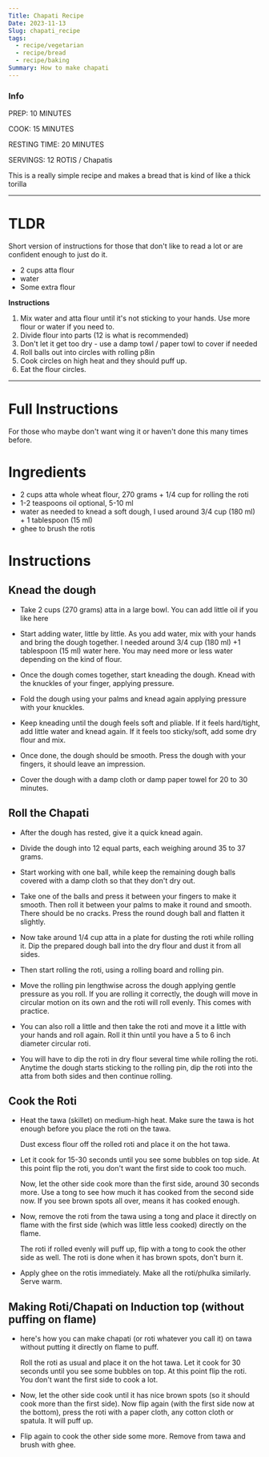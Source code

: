 ```yaml
---
Title: Chapati Recipe
Date: 2023-11-13
Slug: chapati_recipe
tags:
  - recipe/vegetarian
  - recipe/bread
  - recipe/baking
Summary: How to make chapati
---
```


### Info

PREP: 10 MINUTES

COOK: 15 MINUTES

RESTING TIME: 20 MINUTES

SERVINGS: 12 ROTIS / Chapatis

This is a really simple recipe and makes a bread that is kind of like a thick torilla

---

# TLDR

Short version of instructions for those that don't like to read a lot or are confident enough to just do it.

* 2 cups atta flour
* water 
* Some extra flour

**Instructions**

1. Mix water and atta flour until it's not sticking to your hands. Use more flour or water if you need to.
2. Divide flour into parts (12 is what is recommended)
3. Don't let it get too dry - use a damp towl / paper towl to cover if needed
4. Roll balls out into circles with rolling p8in
5. Cook circles on high heat and they should puff up.
6. Eat the flour circles.


--- 

# Full Instructions 

For those who maybe don't want wing it or haven't done this many times before.

# Ingredients

* 2 cups atta whole wheat flour, 270 grams + 1/4 cup for rolling the roti
* 1-2 teaspoons oil optional, 5-10 ml
* water as needed to knead a soft dough, I used around 3/4 cup (180 ml) + 1 tablespoon (15 ml)
* ghee to brush the rotis

# Instructions

## Knead the dough

- Take 2 cups (270 grams) atta in a large bowl.  You can add little oil if you like here
    
- Start adding water, little by little. As you add water, mix with your hands and bring the dough together. I needed around 3/4 cup (180 ml) +1 tablespoon (15 ml) water here. You may need more or less water depending on the kind of flour.
    
- Once the dough comes together, start kneading the dough. Knead with the knuckles of your finger, applying pressure.
    
- Fold the dough using your palms and knead again applying pressure with your knuckles.
    
- Keep kneading until the dough feels soft and pliable. If it feels hard/tight, add little water and knead again. If it feels too sticky/soft, add some dry flour and mix.
    
- Once done, the dough should be smooth. Press the dough with your fingers, it should leave an impression.
    
- Cover the dough with a damp cloth or damp paper towel for 20 to 30 minutes.
    

## Roll the Chapati 

- After the dough has rested, give it a quick knead again.
    
- Divide the dough into 12 equal parts, each weighing around 35 to 37 grams.
    
- Start working with one ball, while keep the remaining dough balls covered with a damp cloth so that they don't dry out.
    
- Take one of the balls and press it between your fingers to make it smooth. Then roll it between your palms to make it round and smooth. There should be no cracks. Press the round dough ball and flatten it slightly.
    
- Now take around 1/4 cup atta in a plate for dusting the roti while rolling it. Dip the prepared dough ball into the dry flour and dust it from all sides.
    
- Then start rolling the roti, using a rolling board and rolling pin.
    
- Move the rolling pin lengthwise across the dough applying gentle pressure as you roll. If you are rolling it correctly, the dough will move in circular motion on its own and the roti will roll evenly. This comes with practice.
    
- You can also roll a little and then take the roti and move it a little with your hands and roll again. Roll it thin until you have a 5 to 6 inch diameter circular roti.
    
- You will have to dip the roti in dry flour several time while rolling the roti. Anytime the dough starts sticking to the rolling pin, dip the roti into the atta from both sides and then continue rolling.
    

## Cook the Roti

- Heat the tawa (skillet) on medium-high heat. Make sure the tawa is hot enough before you place the roti on the tawa.
    
    Dust excess flour off the rolled roti and place it on the hot tawa.
    
- Let it cook for 15-30 seconds until you see some bubbles on top side. At this point flip the roti, you don't want the first side to cook too much.
    
    Now, let the other side cook more than the first side, around 30 seconds more. Use a tong to see how much it has cooked from the second side now. If you see brown spots all over, means it has cooked enough.
    
- Now, remove the roti from the tawa using a tong and place it directly on flame with the first side (which was little less cooked) directly on the flame.
    
    The roti if rolled evenly will puff up, flip with a tong to cook the other side as well. The roti is done when it has brown spots, don't burn it.
    
- Apply ghee on the rotis immediately. Make all the roti/phulka similarly. Serve warm.
    

## Making Roti/Chapati on Induction top (without puffing on flame)

- here's how you can make chapati (or roti whatever you call it) on tawa without putting it directly on flame to puff.
    
    Roll the roti as usual and place it on the hot tawa. Let it cook for 30 seconds until you see some bubbles on top. At this point flip the roti. You don't want the first side to cook a lot.
    
- Now, let the other side cook until it has nice brown spots (so it should cook more than the first side). Now flip again (with the first side now at the bottom), press the roti with a paper cloth, any cotton cloth or spatula. It will puff up.
    
- Flip again to cook the other side some more. Remove from tawa and brush with ghee.

